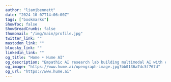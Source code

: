```yaml
---
author: "liamjbennett"
date: "2024-10-07T14:06:00Z"
tags: ["bookmarks"]
ShowToc: false
ShowBreadCrumbs: false
thumbnail: "/img/main/profile.jpg"
twitter_link: ""
mastodon_link: ""
bluesky_link: ""
linkedin_link: ""
og_title: "Home • Hume AI"
og_description: "Empathic AI research lab building multimodal AI with emotional intelligence."
og_image: "https://www.hume.ai/opengraph-image.jpg?bb0136a7dc5f767d"
og_url: "https://www.hume.ai"
---
```

